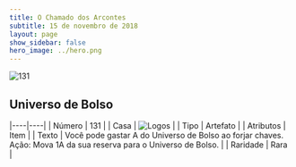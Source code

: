 ```yaml
---
title: O Chamado dos Arcontes
subtitle: 15 de novembro de 2018
layout: page
show_sidebar: false
hero_image: ../hero.png
---
```


![131](https://cdn.keyforgegame.com/media/card_front/pt/341_131_Q67W5PMV8768_pt.png)

## Universo de Bolso

|----|----|
| Número | 131 |
| Casa | ![Logos](https://archonarcana.com/images/thumb/c/ce/Logos.png/22px-Logos.png "Logos") |
| Tipo | Artefato |
| Atributos | Item |
| Texto | Você pode gastar A do Universo de Bolso ao forjar chaves. Ação: Mova 1A da sua reserva para  o Universo de Bolso. |
| Raridade | Rara |
